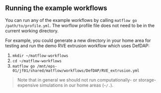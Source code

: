 ## Running the example workflows

You can run any of the example workflows by calling `matflow go /path/to/profile.yml`. The worflow profile file does not need to be in the current working directory.

For example, you could generate a new directory in your home area for testing and run the demo RVE extrusion workflow which uses DefDAP:

1. `mkdir ~/matflow-workflows`
2. `cd ~/matflow-workflows`
3. `matflow go /mnt/eps-01/jf01/shared/matflow/workflows/DefDAP/RVE_extrusion.yml`

> Note that in general we should not run computationally- or storage-expensive simulations in our home areas (`~/.`).
